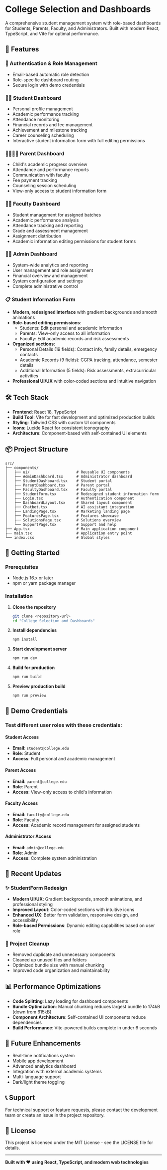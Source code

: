 
# College Selection and Dashboards

A comprehensive student management system with role-based dashboards for Students, Parents, Faculty, and Administrators. Built with modern React, TypeScript, and Vite for optimal performance.

## 🚀 Features

### 🔐 Authentication & Role Management
- Email-based automatic role detection
- Role-specific dashboard routing
- Secure login with demo credentials

### 👨‍🎓 Student Dashboard
- Personal profile management
- Academic performance tracking
- Attendance monitoring
- Financial records and fee management
- Achievement and milestone tracking
- Career counseling scheduling
- Interactive student information form with full editing permissions

### 👨‍👩‍👧‍👦 Parent Dashboard
- Child's academic progress overview
- Attendance and performance reports
- Communication with faculty
- Fee payment tracking
- Counseling session scheduling
- View-only access to student information form

### 👨‍🏫 Faculty Dashboard
- Student management for assigned batches
- Academic performance analysis
- Attendance tracking and reporting
- Grade and assessment management
- Assignment distribution
- Academic information editing permissions for student forms

### 👨‍💼 Admin Dashboard
- System-wide analytics and reporting
- User management and role assignment
- Financial overview and management
- System configuration and settings
- Complete administrative control

### 📋 Student Information Form
- **Modern, redesigned interface** with gradient backgrounds and smooth animations
- **Role-based editing permissions**:
  - Students: Edit personal and academic information
  - Parents: View-only access to all information
  - Faculty: Edit academic records and risk assessments
- **Organized sections**:
  - Personal Details (19 fields): Contact info, family details, emergency contacts
  - Academic Records (9 fields): CGPA tracking, attendance, semester details
  - Additional Information (5 fields): Risk assessments, extracurricular activities
- **Professional UI/UX** with color-coded sections and intuitive navigation

## 🛠️ Tech Stack

- **Frontend**: React 18, TypeScript
- **Build Tool**: Vite for fast development and optimized production builds
- **Styling**: Tailwind CSS with custom UI components
- **Icons**: Lucide React for consistent iconography
- **Architecture**: Component-based with self-contained UI elements

## 📦 Project Structure

```
src/
├── components/
│   ├── ui/                     # Reusable UI components
│   ├── AdminDashboard.tsx      # Administrator dashboard
│   ├── StudentDashboard.tsx    # Student portal
│   ├── ParentDashboard.tsx     # Parent portal
│   ├── FacultyDashboard.tsx    # Faculty portal
│   ├── StudentForm.tsx         # Redesigned student information form
│   ├── Login.tsx               # Authentication component
│   ├── DashboardLayout.tsx     # Shared layout component
│   ├── Chatbot.tsx             # AI assistant integration
│   ├── LandingPage.tsx         # Marketing landing page
│   ├── FeaturesPage.tsx        # Features showcase
│   ├── SolutionsPage.tsx       # Solutions overview
│   └── SupportPage.tsx         # Support and help
├── App.tsx                     # Main application component
├── main.tsx                    # Application entry point
└── index.css                   # Global styles
```

## 🚀 Getting Started

### Prerequisites
- Node.js 16.x or later
- npm or yarn package manager

### Installation

1. **Clone the repository**
   ```bash
   git clone <repository-url>
   cd "College Selection and Dashboards"
   ```

2. **Install dependencies**
   ```bash
   npm install
   ```

3. **Start development server**
   ```bash
   npm run dev
   ```

4. **Build for production**
   ```bash
   npm run build
   ```

5. **Preview production build**
   ```bash
   npm run preview
   ```

## 🔑 Demo Credentials

### Test different user roles with these credentials:

#### Student Access
- **Email**: `student@college.edu`
- **Role**: Student
- **Access**: Full personal and academic management

#### Parent Access
- **Email**: `parent@college.edu`
- **Role**: Parent
- **Access**: View-only access to child's information

#### Faculty Access
- **Email**: `faculty@college.edu`
- **Role**: Faculty
- **Access**: Academic record management for assigned students

#### Administrator Access
- **Email**: `admin@college.edu`
- **Role**: Admin
- **Access**: Complete system administration

## 🎨 Recent Updates

### ✨ StudentForm Redesign
- **Modern UI/UX**: Gradient backgrounds, smooth animations, and professional styling
- **Improved Layout**: Color-coded sections with intuitive icons
- **Enhanced UX**: Better form validation, responsive design, and accessibility
- **Role-based Permissions**: Dynamic editing capabilities based on user role

### 🧹 Project Cleanup
- Removed duplicate and unnecessary components
- Cleaned up unused files and folders
- Optimized bundle size with manual chunking
- Improved code organization and maintainability

## 📊 Performance Optimizations

- **Code Splitting**: Lazy loading for dashboard components
- **Bundle Optimization**: Manual chunking reduces largest bundle to 174kB (down from 615kB)
- **Component Architecture**: Self-contained UI components reduce dependencies
- **Build Performance**: Vite-powered builds complete in under 6 seconds

## 🔮 Future Enhancements

- Real-time notifications system
- Mobile app development
- Advanced analytics dashboard
- Integration with external academic systems
- Multi-language support
- Dark/light theme toggling

## 📞 Support

For technical support or feature requests, please contact the development team or create an issue in the project repository.

## 📄 License

This project is licensed under the MIT License - see the LICENSE file for details.

---

**Built with ❤️ using React, TypeScript, and modern web technologies**  
